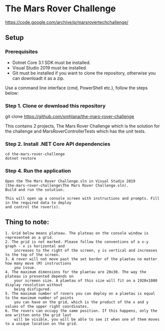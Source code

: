 # The Mars Rover Challenge
https://code.google.com/archive/p/marsrovertechchallenge/

## Setup
### Prerequisites
- Dotnet Core 3.1 SDK must be installed.
- Visual Studio 2019 must be installed.
- Git must be installed if you want to clone the repository, otherwise you can downloadt it as a zip.

Use a command line interface (cmd, PowerShell etc.), follow the steps below:

### Step 1. Clone or download this repository
git clone https://github.com/smhlana/the-mars-rover-challenge

This contains 2 projects, The Mars Rover Challenge which is the solution for the challenge and 
MarsRoverControllerTests which has the unit tests.

### Step 2. Install .NET Core API dependencies
    cd the-mars-rover-challenge
    dotnet restore
    
### Step 4. Run the application
    Open the The Mars Rover Challenge.sln in Visual Studio 2019 
    (the-mars-rover-challenge\The Mars Rover Challenge.sln).
    Build and run the solution.
    
    This will open up a console screen with instructions and prompts. Fill in the required data to deploy
    and control the rover(s).

## Thing to note:
    1. Grid below means plateau. The plateau on the console window is represented as a grid.
    2. The grid is not marked. Please follow the conventions of a x-y graph - x is horizontal and 
        increases to the right of the screen, y is vertical and increases to the top of the screen.
    3. A rover will not move past the set border of the plaetau no matter how many move (M) instructions
        you issue. 
    4. The maximum dimensions for the plaetau are 20x30. The way the plateau is presented depends on
        your screeen size. A plaetau of this size will fit on a 1920x1080 display resolution without
        being disfigured.
    5. The maximum number of rovers you can deploy on a plaetau is equal to the maximum number of points
        you can have on the grid, which is the product of the x and y values of the upper right coordinates.
    6. The rovers can occupy the same position. If this happens, only the one written onto the grid last
        will be visible, you will be able to see it when one of them moves to a unique location on the grid.

